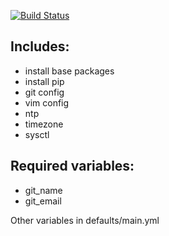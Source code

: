 [![Build Status](https://travis-ci.org/viasite-ansible/ansible-role-common.svg?branch=master)](https://travis-ci.org/viasite-ansible/ansible-role-common)

## Includes:
- install base packages
- install pip
- git config
- vim config
- ntp
- timezone
- sysctl

## Required variables:
- git_name
- git_email

Other variables in defaults/main.yml